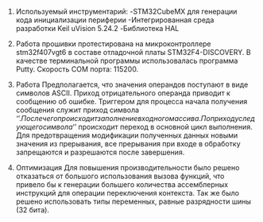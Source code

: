 1. Используемый инструментарий:
-STM32CubeMX для генерации кода инициализации периферии
-Интегрированная среда разработки Keil uVision 5.24.2
-Библиотека HAL

2. Работа прошивки протестирована на микроконтроллере stm32f407vgt6 в составе отладочной платы STM32F4-DISCOVERY. В качестве терминальной программы использовалась программа Putty. Скорость COM порта: 115200.

3. Работа
Предполагается, что значения операндов поступают в виде символов ASCII. Приход отрицательного операнда приводит к сообщению об ошибке. Триггером для процесса начала получения сообщения служит приход символа ‘$’. После чего происходит заполнение входного массива. По приходу следующего символа ‘$’ происходит переход в основной цикл выполнения. Для предотвращения модификации полученных данных новыми значения из прерывания, все прерывания при входе в обработку запрещаются и разрешаются после завершения.   

4. Оптимизация
Для повышения производительности было решено отказаться от большого использования   вызова функций, что привело бы к генерации большего количества ассемблерных инструкций для операции переключения контекста. Так же было решено использовать  типы переменных, равные разрядности шины (32 бита).
